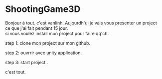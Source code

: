 # ShootingGame3D
Bonjour à tout. c'est vanlinh. Aujourdh'ui je vais vous presenter un project ce que j'ai fait pendant 15 jour.                                                
si vous voulez install mon project pour faire qq'ch.

step 1: clone mon project sur mon github.

step 2: ouvrrir avec unity application.

step 3: start project .

c'est tout.
